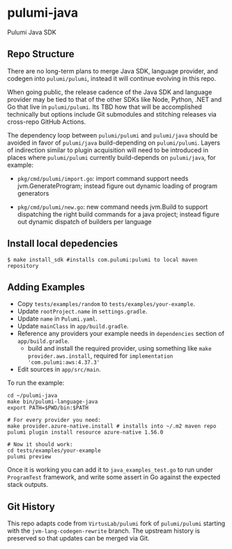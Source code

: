 # pulumi-java

Pulumi Java SDK

## Repo Structure

There are no long-term plans to merge Java SDK, language provider, and
codegen into `pulumi/pulumi`, instead it will continue evolving in
this repo.

When going public, the release cadence of the Java SDK and language
provider may be tied to that of the other SDKs like Node, Python, .NET
and Go that live in `pulumi/pulumi`. Its TBD how that will be
accomplished technically but options include Git submodules and
stitching releases via cross-repo GitHub Actions.

The dependency loop between `pulumi/pulumi` and `pulumi/java` should be
avoided in favor of `pulumi/java` build-depending on `pulumi/pulumi`.
Layers of indirection similar to plugin acquisition will need to be
introduced in places where `pulumi/pulumi` currently build-depends on
`pulumi/java`, for example:

- `pkg/cmd/pulumi/import.go`: import command support needs
  jvm.GenerateProgram; instead figure out dynamic loading of program
  generators

- `pkg/cmd/pulumi/new.go`: new command needs jvm.Build to support
  dispatching the right build commands for a java project; instead
  figure out dynamic dispatch of builders per language

## Install local depedencies

```shell
$ make install_sdk #installs com.pulumi:pulumi to local maven repository

```

## Adding Examples

- Copy `tests/examples/random` to `tests/examples/your-example`.
- Update `rootProject.name` in `settings.gradle`.
- Update `name` in `Pulumi.yaml`.
- Update `mainClass` in `app/build.gradle`.
- Reference any providers your example needs in `dependencies` section of `app/build.gradle`.
  - build and install the required provider, using something like `make provider.aws.install`, required for `implementation 'com.pulumi:aws:4.37.3'`
- Edit sources in `app/src/main`.

To run the example:

```shell
cd ~/pulumi-java
make bin/pulumi-language-java
export PATH=$PWD/bin:$PATH

# For every provider you need:
make provider.azure-native.install # installs into ~/.m2 maven repo
pulumi plugin install resource azure-native 1.56.0

# Now it should work:
cd tests/examples/your-example
pulumi preview
```

Once it is working you can add it to `java_examples_test.go` to run
under `ProgramTest` framework, and write some assert in Go against the
expected stack outputs.


## Git History

This repo adapts code from `VirtusLab/pulumi` fork of `pulumi/pulumi`
starting with the `jvm-lang-codegen-rewrite` branch. The upstream
history is preserved so that updates can be merged via Git.
